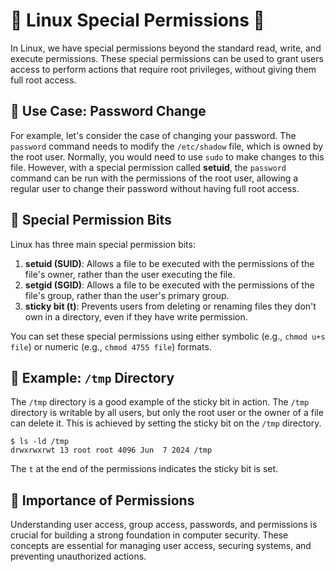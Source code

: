 # 🐧 Linux Special Permissions 🐧

In Linux, we have special permissions beyond the standard read, write, and execute permissions. These special permissions can be used to grant users access to perform actions that require root privileges, without giving them full root access.

## 🤔 Use Case: Password Change

For example, let's consider the case of changing your password. The `password` command needs to modify the `/etc/shadow` file, which is owned by the root user. Normally, you would need to use `sudo` to make changes to this file. However, with a special permission called **setuid**, the `password` command can be run with the permissions of the root user, allowing a regular user to change their password without having full root access.

## 📜 Special Permission Bits

Linux has three main special permission bits:

1. **setuid (SUID)**: Allows a file to be executed with the permissions of the file's owner, rather than the user executing the file.
2. **setgid (SGID)**: Allows a file to be executed with the permissions of the file's group, rather than the user's primary group.
3. **sticky bit (t)**: Prevents users from deleting or renaming files they don't own in a directory, even if they have write permission.

You can set these special permissions using either symbolic (e.g., `chmod u+s file`) or numeric (e.g., `chmod 4755 file`) formats.

## 📁 Example: `/tmp` Directory

The `/tmp` directory is a good example of the sticky bit in action. The `/tmp` directory is writable by all users, but only the root user or the owner of a file can delete it. This is achieved by setting the sticky bit on the `/tmp` directory.

```
$ ls -ld /tmp
drwxrwxrwt 13 root root 4096 Jun  7 2024 /tmp
```

The `t` at the end of the permissions indicates the sticky bit is set.

## 🔑 Importance of Permissions

Understanding user access, group access, passwords, and permissions is crucial for building a strong foundation in computer security. These concepts are essential for managing user access, securing systems, and preventing unauthorized actions.